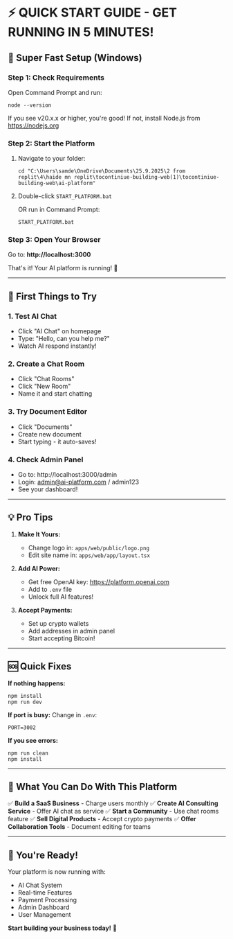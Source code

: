 # ⚡ QUICK START GUIDE - GET RUNNING IN 5 MINUTES!

## 🚀 Super Fast Setup (Windows)

### Step 1: Check Requirements
Open Command Prompt and run:
```
node --version
```
If you see v20.x.x or higher, you're good! If not, install Node.js from https://nodejs.org

### Step 2: Start the Platform
1. Navigate to your folder:
   ```
   cd "C:\Users\samde\OneDrive\Documents\25.9.2025\2 from replit\4\haide mn replit\tocontiniue-building-web(1)\tocontiniue-building-web\ai-platform"
   ```

2. Double-click `START_PLATFORM.bat`

   OR run in Command Prompt:
   ```
   START_PLATFORM.bat
   ```

### Step 3: Open Your Browser
Go to: **http://localhost:3000**

That's it! Your AI platform is running! 🎉

---

## 🎯 First Things to Try

### 1. Test AI Chat
- Click "AI Chat" on homepage
- Type: "Hello, can you help me?"
- Watch AI respond instantly!

### 2. Create a Chat Room
- Click "Chat Rooms"
- Click "New Room"
- Name it and start chatting

### 3. Try Document Editor
- Click "Documents"
- Create new document
- Start typing - it auto-saves!

### 4. Check Admin Panel
- Go to: http://localhost:3000/admin
- Login: admin@ai-platform.com / admin123
- See your dashboard!

---

## 💡 Pro Tips

1. **Make It Yours:**
   - Change logo in: `apps/web/public/logo.png`
   - Edit site name in: `apps/web/app/layout.tsx`

2. **Add AI Power:**
   - Get free OpenAI key: https://platform.openai.com
   - Add to `.env` file
   - Unlock full AI features!

3. **Accept Payments:**
   - Set up crypto wallets
   - Add addresses in admin panel
   - Start accepting Bitcoin!

---

## 🆘 Quick Fixes

**If nothing happens:**
```
npm install
npm run dev
```

**If port is busy:**
Change in `.env`:
```
PORT=3002
```

**If you see errors:**
```
npm run clean
npm install
```

---

## 📱 What You Can Do With This Platform

✅ **Build a SaaS Business** - Charge users monthly
✅ **Create AI Consulting Service** - Offer AI chat as service
✅ **Start a Community** - Use chat rooms feature
✅ **Sell Digital Products** - Accept crypto payments
✅ **Offer Collaboration Tools** - Document editing for teams

---

## 🎉 You're Ready!

Your platform is now running with:
- AI Chat System
- Real-time Features
- Payment Processing
- Admin Dashboard
- User Management

**Start building your business today!** 🚀
